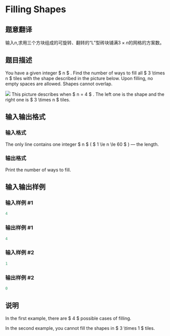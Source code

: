 # Filling Shapes

## 题意翻译

输入$n$,求用三个方块组成的可旋转、翻转的“L”型砖块铺满$3 \times n$的网格的方案数。

## 题目描述

You have a given integer $ n $ . Find the number of ways to fill all $ 3 \times n $ tiles with the shape described in the picture below. Upon filling, no empty spaces are allowed. Shapes cannot overlap.

![](https://cdn.luogu.com.cn/upload/vjudge_pic/CF1182A/3333a633cf4b745bcc0a00376e0a3a21d0b9762a.png) This picture describes when $ n = 4 $ . The left one is the shape and the right one is $ 3 \times n $ tiles.

## 输入输出格式

### 输入格式

The only line contains one integer $ n $ ( $ 1 \le n \le 60 $ ) — the length.

### 输出格式

Print the number of ways to fill.

## 输入输出样例

### 输入样例 #1

```cpp
4

```
### 输出样例 #1

```cpp
4
```


### 输入样例 #2

```cpp
1

```
### 输出样例 #2

```cpp
0
```


## 说明

In the first example, there are $ 4 $ possible cases of filling.

In the second example, you cannot fill the shapes in $ 3 \times 1 $ tiles.

